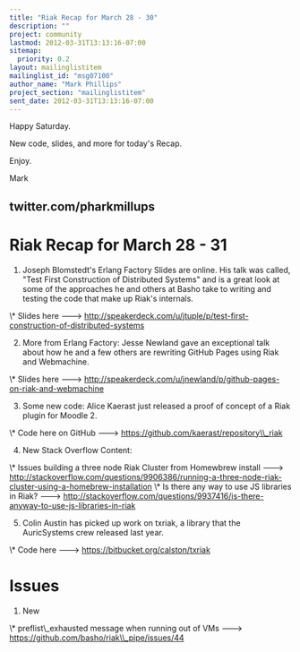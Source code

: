 ```yaml
---
title: "Riak Recap for March 28 - 30"
description: ""
project: community
lastmod: 2012-03-31T13:13:16-07:00
sitemap:
  priority: 0.2
layout: mailinglistitem
mailinglist_id: "msg07100"
author_name: "Mark Phillips"
project_section: "mailinglistitem"
sent_date: 2012-03-31T13:13:16-07:00
---
```



Happy Saturday.

New code, slides, and more for today's Recap.

Enjoy.

Mark

twitter.com/pharkmillups
-----------------------------------

Riak Recap for March 28 - 31
=====================

1) Joseph Blomstedt's Erlang Factory Slides are online. His talk was
called, "Test First Construction of Distributed Systems" and is a great
look at some of the approaches he and others at Basho take to writing and
testing the code that make up Riak's internals.

\\* Slides here ---&gt;
http://speakerdeck.com/u/jtuple/p/test-first-construction-of-distributed-systems

2) More from Erlang Factory: Jesse Newland gave an exceptional talk about
how he and a few others are rewriting GitHub Pages using Riak and
Webmachine.

\\* Slides here ---&gt;
http://speakerdeck.com/u/jnewland/p/github-pages-on-riak-and-webmachine

3) Some new code: Alice Kaerast just released a proof of concept of a Riak
plugin for Moodle 2.

\\* Code here on GitHub ---&gt; https://github.com/kaerast/repository\\_riak

4) New Stack Overflow Content:

\\* Issues building a three node Riak Cluster from Homewbrew install ---&gt;
http://stackoverflow.com/questions/9906386/running-a-three-node-riak-cluster-using-a-homebrew-installation
\\* Is there any way to use JS libraries in Riak? ---&gt;
http://stackoverflow.com/questions/9937416/is-there-anyway-to-use-js-libraries-in-riak

5) Colin Austin has picked up work on txriak, a library that the
AuricSystems crew released last year.

\\* Code here ---&gt; https://bitbucket.org/calston/txriak

# Issues

1) New

\\* preflist\\_exhausted message when running out of VMs ---&gt;
https://github.com/basho/riak\\_pipe/issues/44
